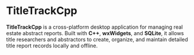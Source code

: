 # TitleTrackCpp
**TitleTrackCpp** is a cross-platform desktop application for managing real estate abstract reports. Built with **C++**, **wxWidgets**, and **SQLite**, it allows title researchers and abstractors to create, organize, and maintain detailed title report records locally and offline.
